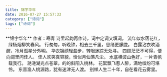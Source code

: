 ```yaml
---
title: 锦字华年
date: 2016-07-27 15:57:33
category: ["诗词"]
tags: ["诗词"]
---
```


<center>
**锦字华年**
作者：寒青
<!--more-->
诗里起韵再作诗，词中定调又填词。
流年似水落花红，绿杨烟柳笑春风。
行匆匆，听晚钟，相去三千里，思绪更朦胧。
白露沾衣吹酒醒，冷月孤星分外明。
华衣锦绣轻盈步，转眼迷踪无处寻。
四顾茫茫不可得，便向闾里问佳人。
佳人欢笑真容貌，恰似月仙落凡尘。
水底横波山色好，一片青帆载我行。
滟滟湖光点苍翠，的的斜阳入桃林。
花絮飘飞惹人醉，满地缤纷可堪怜。
东晋渔人桃源路，犹有迷津无人渡。
别样人生二十年，自在看花云雾里。
</center>